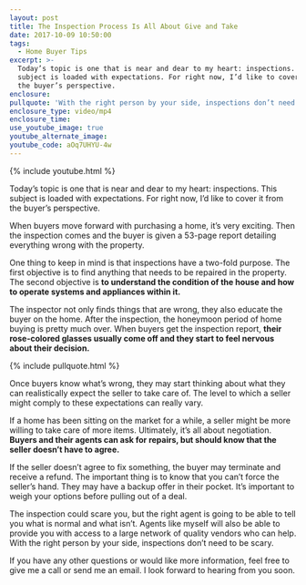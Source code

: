 ```yaml
---
layout: post
title: The Inspection Process Is All About Give and Take
date: 2017-10-09 10:50:00
tags:
  - Home Buyer Tips
excerpt: >-
  Today’s topic is one that is near and dear to my heart: inspections. This
  subject is loaded with expectations. For right now, I’d like to cover it from
  the buyer’s perspective.
enclosure:
pullquote: 'With the right person by your side, inspections don’t need to be scary.'
enclosure_type: video/mp4
enclosure_time:
use_youtube_image: true
youtube_alternate_image:
youtube_code: aOq7UHYU-4w
---
```



{% include youtube.html %}

Today’s topic is one that is near and dear to my heart: inspections. This subject is loaded with expectations. For right now, I’d like to cover it from the buyer’s perspective.

When buyers move forward with purchasing a home, it’s very exciting. Then the inspection comes and the buyer is given a 53-page report detailing everything wrong with the property.

One thing to keep in mind is that inspections have a two-fold purpose. The first objective is to find anything that needs to be repaired in the property. The second objective is **to understand the condition of the house and how to operate systems and appliances within it.**

The inspector not only finds things that are wrong, they also educate the buyer on the home. After the inspection, the honeymoon period of home buying is pretty much over. When buyers get the inspection report, **their rose-colored glasses usually come off and they start to feel nervous about their decision.**

{% include pullquote.html %}

Once buyers know what’s wrong, they may start thinking about what they can realistically expect the seller to take care of. The level to which a seller might comply to these expectations can really vary.

If a home has been sitting on the market for a while, a seller might be more willing to take care of more items. Ultimately, it’s all about negotiation. **Buyers and their agents can ask for repairs, but should know that the seller doesn’t have to agree.**

If the seller doesn’t agree to fix something, the buyer may terminate and receive a refund. The important thing is to know that you can’t force the seller’s hand. They may have a backup offer in their pocket. It’s important to weigh your options before pulling out of a deal.

The inspection could scare you, but the right agent is going to be able to tell you what is normal and what isn’t. Agents like myself will also be able to provide you with access to a large network of quality vendors who can help. With the right person by your side, inspections don’t need to be scary.

If you have any other questions or would like more information, feel free to give me a call or send me an email. I look forward to hearing from you soon.